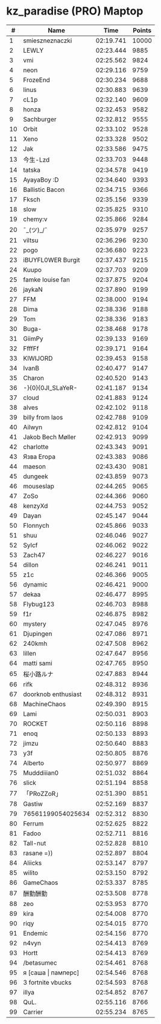 # kz_paradise (PRO) Maptop

|  # | Name | Time | Points |
|-------------- | -------------- | -------------- | -------------- | 
| 1 | smieszneznaczki | 02:19.741 | 10000 | 
| 2 | LEWLY | 02:23.444 | 9885 | 
| 3 | vmi | 02:25.562 | 9824 | 
| 4 | neon | 02:29.116 | 9759 | 
| 5 | FrozeEnd | 02:30.234 | 9688 | 
| 6 | linus | 02:30.883 | 9639 | 
| 7 | cL1p | 02:32.140 | 9609 | 
| 8 | honza | 02:32.453 | 9582 | 
| 9 | Sachburger | 02:32.812 | 9555 | 
| 10 | Orbit | 02:33.102 | 9528 | 
| 11 | Xeno | 02:33.328 | 9502 | 
| 12 | Jak | 02:33.586 | 9475 | 
| 13 | 今生-Lzd | 02:33.703 | 9448 | 
| 14 | tatska | 02:34.578 | 9419 | 
| 15 | AyayaBoy :D | 02:34.640 | 9393 | 
| 16 | Ballistic Bacon | 02:34.715 | 9366 | 
| 17 | Fksch | 02:35.156 | 9339 | 
| 18 | slow | 02:35.825 | 9310 | 
| 19 | chemy:v | 02:35.866 | 9284 | 
| 20 | ¯\_(ツ)_/¯ | 02:35.979 | 9257 | 
| 21 | viltsu | 02:36.296 | 9230 | 
| 22 | pogo | 02:36.680 | 9223 | 
| 23 | iBUYFL0WER Burgit | 02:37.437 | 9215 | 
| 24 | Kuupo | 02:37.703 | 9209 | 
| 25 | famke louise fan | 02:37.875 | 9204 | 
| 26 | jaykaN | 02:37.890 | 9199 | 
| 27 | FFM | 02:38.000 | 9194 | 
| 28 | Dima | 02:38.336 | 9188 | 
| 29 | Tom | 02:38.336 | 9183 | 
| 30 | Buga- | 02:38.468 | 9178 | 
| 31 | GiimPy | 02:39.133 | 9169 | 
| 32 | FfffFf | 02:39.171 | 9164 | 
| 33 | KIWIJORD | 02:39.453 | 9158 | 
| 34 | IvanB | 02:40.477 | 9147 | 
| 35 | Charon | 02:40.520 | 9143 | 
| 36 | -}{0}{0JI_SLaYeR- | 02:41.187 | 9134 | 
| 37 | cloud | 02:41.883 | 9124 | 
| 38 | alves | 02:42.102 | 9118 | 
| 39 | billy from laos | 02:42.788 | 9109 | 
| 40 | Ailwyn | 02:42.812 | 9104 | 
| 41 | Jakob Bech Møller | 02:42.913 | 9099 | 
| 42 | charlotte | 02:43.343 | 9091 | 
| 43 | Язва Егора | 02:43.383 | 9086 | 
| 44 | maeson | 02:43.430 | 9081 | 
| 45 | dungeek | 02:43.859 | 9073 | 
| 46 | mouseslap | 02:44.265 | 9065 | 
| 47 | ZoSo | 02:44.366 | 9060 | 
| 48 | kenzyXd | 02:44.753 | 9052 | 
| 49 | Dayan | 02:45.147 | 9044 | 
| 50 | Flonnych | 02:45.866 | 9033 | 
| 51 | shuu | 02:46.046 | 9027 | 
| 52 | Sylcf | 02:46.062 | 9022 | 
| 53 | Zach47 | 02:46.227 | 9016 | 
| 54 | dillon | 02:46.241 | 9011 | 
| 55 | z1c | 02:46.366 | 9005 | 
| 56 | dynamic | 02:46.421 | 9000 | 
| 57 | dekaa | 02:46.477 | 8995 | 
| 58 | Flybug123 | 02:46.703 | 8988 | 
| 59 | f1r | 02:46.875 | 8982 | 
| 60 | mystery | 02:47.045 | 8976 | 
| 61 | Djupingen | 02:47.086 | 8971 | 
| 62 | 240kmh | 02:47.508 | 8962 | 
| 63 | lillen | 02:47.647 | 8956 | 
| 64 | matti sami | 02:47.765 | 8950 | 
| 65 | 桜小路ルナ | 02:47.883 | 8944 | 
| 66 | rifk | 02:48.312 | 8936 | 
| 67 | doorknob enthusiast | 02:48.312 | 8931 | 
| 68 | MachineChaos | 02:49.390 | 8915 | 
| 69 | Lami | 02:50.031 | 8903 | 
| 70 | ROCKET | 02:50.116 | 8898 | 
| 71 | enoq | 02:50.133 | 8893 | 
| 72 | jimzu | 02:50.640 | 8883 | 
| 73 | y3f | 02:50.805 | 8876 | 
| 74 | Alberto | 02:50.977 | 8869 | 
| 75 | Mudddiiian0 | 02:51.032 | 8864 | 
| 76 | slick | 02:51.194 | 8858 | 
| 77 | 「PRoZZoR」 | 02:51.390 | 8851 | 
| 78 | Gastiw | 02:52.169 | 8837 | 
| 79 | 76561199054025634 | 02:52.312 | 8830 | 
| 80 | Ferrum | 02:52.625 | 8822 | 
| 81 | Fadoo | 02:52.711 | 8816 | 
| 82 | Tall-nut | 02:52.828 | 8810 | 
| 83 | rasane =)) | 02:52.897 | 8804 | 
| 84 | Aliicks | 02:53.147 | 8797 | 
| 85 | wilito | 02:53.150 | 8792 | 
| 86 | GameChaos | 02:53.337 | 8785 | 
| 87 | 酬勤酬勤 | 02:53.508 | 8778 | 
| 88 | zeo | 02:53.953 | 8770 | 
| 89 | kira | 02:54.008 | 8770 | 
| 90 | riqy | 02:54.015 | 8770 | 
| 91 | Endemic | 02:54.156 | 8770 | 
| 92 | n4vyn | 02:54.413 | 8769 | 
| 93 | Hortt | 02:54.413 | 8769 | 
| 94 | /betasumec | 02:54.461 | 8768 | 
| 95 | я [саша \| памперс] | 02:54.546 | 8768 | 
| 96 | 3 fortnite vbucks | 02:54.593 | 8768 | 
| 97 | illya | 02:54.852 | 8767 | 
| 98 | QuL. | 02:55.116 | 8766 | 
| 99 | Carrier | 02:55.234 | 8765 | 

